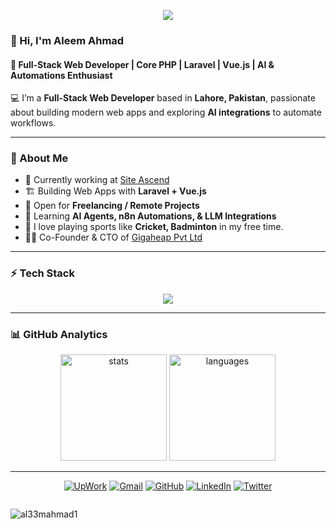<!-- Headings -->
<p align="center">
  <img src="https://capsule-render.vercel.app/api?type=waving&color=0e75b6&height=200&section=header&text=Aleem%20Ahmad&fontSize=50&fontColor=fff&animation=fadeIn&fontAlignY=40" />
</p>

<!-- Introduction -->
### 👋 Hi, I'm Aleem Ahmad  
#### 🚀 Full-Stack Web Developer | Core PHP | Laravel | Vue.js | AI & Automations Enthusiast 

💻 I’m a **Full-Stack Web Developer** based in **Lahore, Pakistan**, passionate about building modern web apps and exploring **AI integrations** to automate workflows.  

---

### 🌟 About Me  
- 🔭 Currently working at [Site Ascend](https://www.siteascend.com/)  
- 🏗️ Building Web Apps with **Laravel + Vue.js**  
- 🤝 Open for **Freelancing / Remote Projects**  
- 🌱 Learning **AI Agents, n8n Automations, & LLM Integrations**  
- 🏏 I love playing sports like **Cricket, Badminton** in my free time.
- 👨‍💻 Co-Founder & CTO of [Gigaheap Pvt Ltd](https://github.com/al33mahmad1)  

---

### ⚡ Tech Stack  
<p align="center">
  <img src="https://skillicons.dev/icons?i=php,laravel,vue,js,html,css,tailwind,bootstrap,mysql,mongodb,nodejs,firebase,docker,git,aws" />
</p>

---

### 📊 GitHub Analytics  
<p align="center">
  <img src="https://github-readme-stats.vercel.app/api?username=al33mahmad1&show_icons=true&theme=merko" alt="stats" height="170"/>
  <img src="https://github-readme-stats.vercel.app/api/top-langs/?username=al33mahmad1&layout=compact&theme=merko" alt="languages" height="170"/>
</p>

---
<!--
<p align="left"> <img src="https://komarev.com/ghpvc/?username=al33mahmad1&label=Profile%20views&color=0e75b6&style=flat" alt="al33mahmad1" /> </p>  -->

<p align="center">
<a href="https://www.upwork.com/freelancers/~018ea08083a4a8aaf7" target="blank"><img src="https://img.shields.io/badge/UpWork-%2314a800.svg?style=plastic&logo=upwork&logoColor=white" alt="UpWork"/></a>
<a href="mailto:aleemahmada107@gmail.com" target="blank"><img img src="https://img.shields.io/badge/Gmail-%23EA4335.svg?style=plastic&logo=gmail&logoColor=white" alt="Gmail"/></a>
<a href="https://github.com/al33mahmad1" target="blank"><img src="https://img.shields.io/badge/GitHub-%23181717.svg?style=plastic&logo=github&logoColor=white" alt="GitHub"/></a>
<a href="https://www.linkedin.com/in/al33mahmad1/" target="blank"><img src="https://img.shields.io/badge/LinkedIn-%230A66C2.svg?style=plastic&logo=linkedin&logoColor=white" alt="LinkedIn"/></a>
<a href="https://twitter.com/intent/follow?screen_name=Al33mAhmad" target="blank"><img src="https://img.shields.io/badge/Twitter-%2300ACEE.svg?style=plastic&logo=twitter&logoColor=white" alt="Twitter"/></a>
</p>

<p align="center" style="display: inline-block;"> <img src="https://komarev.com/ghpvc/?username=al33mahmad1&label=Profile%20views&color=0e75b6&style=flat" alt="al33mahmad1" /> </p>
